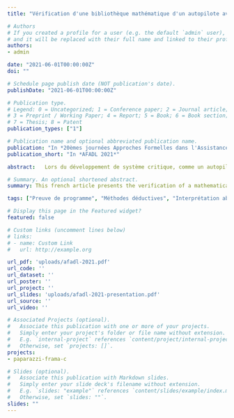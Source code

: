 ```yaml
---
title: "Vérification d'une bibliothèque mathématique d'un autopilote avec Frama-C"

# Authors
# If you created a profile for a user (e.g. the default `admin` user), write the username (folder name) here 
# and it will be replaced with their full name and linked to their profile.
authors:
- admin

date: "2021-06-01T00:00:00Z"
doi: ""

# Schedule page publish date (NOT publication's date).
publishDate: "2021-06-01T00:00:00Z"

# Publication type.
# Legend: 0 = Uncategorized; 1 = Conference paper; 2 = Journal article;
# 3 = Preprint / Working Paper; 4 = Report; 5 = Book; 6 = Book section;
# 7 = Thesis; 8 = Patent
publication_types: ["1"]

# Publication name and optional abbreviated publication name.
publication: "In *20èmes journées Approches Formelles dans l'Assistance au Développement de Logiciels*"
publication_short: "In *AFADL 2021*"

abstract:   Lors du développement de système critique, comme un autopilote de drone, il est essentiel de s'assurer que le programme est sûr, en utilisant par exemple des méthodes formelles. Pour faciliter la vérification, on se restreint généralement à une abstraction du système ou un sous-ensemble. Cet article présente la vérification d'une bibliothèque mathématique de l'autopilote [Paparazzi](https://wiki.paparazziuav.org/wiki/Main_Page), à l'aide de l'outil Frama-C, afin de garantir l'absence d'erreur à l'exécution et certaines propriétés fonctionnelles.

# Summary. An optional shortened abstract.
summary: This french article presents the verification of a mathematical library of the autopilot [Paparazzi](https://wiki.paparazziuav.org/wiki/Main_Page), using the Frama-C tool, in order to guarantee the absence of runtime error and some functional properties. 

tags: ["Preuve de programme", "Méthodes déductives", "Interprétation abstraite"]

# Display this page in the Featured widget?
featured: false

# Custom links (uncomment lines below)
# links:
# - name: Custom Link
#   url: http://example.org

url_pdf: 'uploads/afadl-2021.pdf'
url_code: ''
url_dataset: ''
url_poster: ''
url_project: ''
url_slides: 'uploads/afadl-2021-presentation.pdf'
url_source: ''
url_video: ''

# Associated Projects (optional).
#   Associate this publication with one or more of your projects.
#   Simply enter your project's folder or file name without extension.
#   E.g. `internal-project` references `content/project/internal-project/index.md`.
#   Otherwise, set `projects: []`.
projects:
- paparazzi-frama-c

# Slides (optional).
#   Associate this publication with Markdown slides.
#   Simply enter your slide deck's filename without extension.
#   E.g. `slides: "example"` references `content/slides/example/index.md`.
#   Otherwise, set `slides: ""`.
slides: ""
---
```


<!-- {{% callout note %}}
Click the *Cite* button above to demo the feature to enable visitors to import publication metadata into their reference management software.
{{% /callout %}}

{{% callout note %}}
Create your slides in Markdown - click the *Slides* button to check out the example.
{{% /callout %}}

Supplementary notes can be added here, including [code, math, and images](https://wowchemy.com/docs/writing-markdown-latex/). -->
